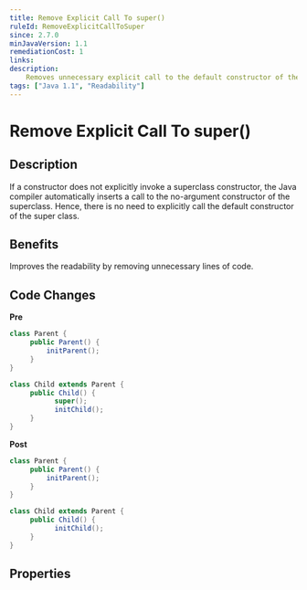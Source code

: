 ```yaml
---
title: Remove Explicit Call To super()
ruleId: RemoveExplicitCallToSuper
since: 2.7.0
minJavaVersion: 1.1
remediationCost: 1
links:
description:
    Removes unnecessary explicit call to the default constructor of the super class.
tags: ["Java 1.1", "Readability"]
---
```


# Remove Explicit Call To super()

## Description

If a constructor does not explicitly invoke a superclass constructor, the Java compiler automatically inserts a call to the no-argument constructor of the superclass. Hence, there is no need to explicitly call the default constructor of the super class.  

## Benefits

Improves the readability by removing unnecessary lines of code.


## Code Changes

__Pre__

```java
class Parent {
     public Parent() {
         initParent();
     }
}

class Child extends Parent {
     public Child() {
           super();
           initChild();
     }
}
```

__Post__

```java
class Parent {
     public Parent() {
         initParent();
     }
}

class Child extends Parent {
     public Child() {
           initChild();
     }
}
```

<VersionNotice />


## Properties

<RuleProperties />
